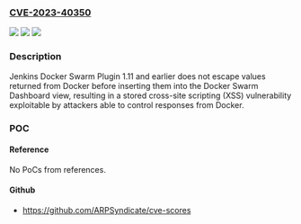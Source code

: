 ### [CVE-2023-40350](https://cve.mitre.org/cgi-bin/cvename.cgi?name=CVE-2023-40350)
![](https://img.shields.io/static/v1?label=Product&message=Jenkins%20Docker%20Swarm%20Plugin&color=blue)
![](https://img.shields.io/static/v1?label=Version&message=0%3C%3D%201.11%20&color=brighgreen)
![](https://img.shields.io/static/v1?label=Vulnerability&message=n%2Fa&color=brighgreen)

### Description

Jenkins Docker Swarm Plugin 1.11 and earlier does not escape values returned from Docker before inserting them into the Docker Swarm Dashboard view, resulting in a stored cross-site scripting (XSS) vulnerability exploitable by attackers able to control responses from Docker.

### POC

#### Reference
No PoCs from references.

#### Github
- https://github.com/ARPSyndicate/cve-scores

